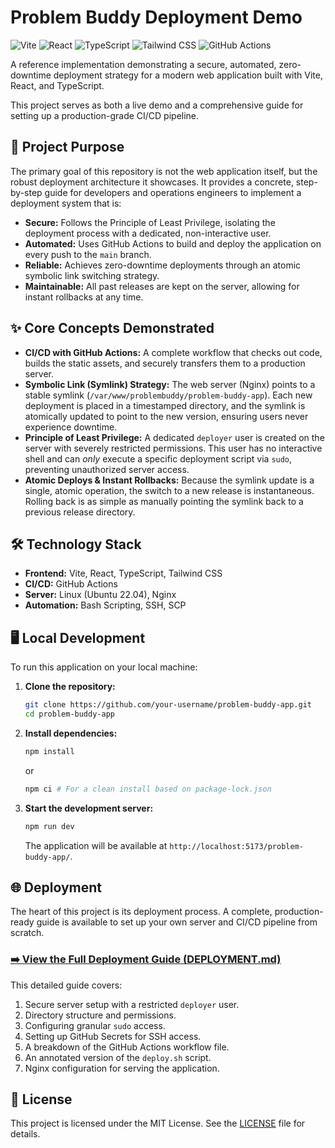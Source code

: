# Problem Buddy Deployment Demo

![Vite](https://img.shields.io/badge/Vite-646CFF?style=for-the-badge&logo=vite&logoColor=white) ![React](https://img.shields.io/badge/React-20232A?style=for-the-badge&logo=react&logoColor=61DAFB) ![TypeScript](https://img.shields.io/badge/TypeScript-007ACC?style=for-the-badge&logo=typescript&logoColor=white) ![Tailwind CSS](https://img.shields.io/badge/Tailwind_CSS-38B2AC?style=for-the-badge&logo=tailwind-css&logoColor=white) ![GitHub Actions](https://img.shields.io/badge/GitHub_Actions-2088FF?style=for-the-badge&logo=github-actions&logoColor=white)

A reference implementation demonstrating a secure, automated, zero-downtime deployment strategy for a modern web application built with Vite, React, and TypeScript.

This project serves as both a live demo and a comprehensive guide for setting up a production-grade CI/CD pipeline.

## 🚀 Project Purpose

The primary goal of this repository is not the web application itself, but the robust deployment architecture it showcases. It provides a concrete, step-by-step guide for developers and operations engineers to implement a deployment system that is:

-   **Secure:** Follows the Principle of Least Privilege, isolating the deployment process with a dedicated, non-interactive user.
-   **Automated:** Uses GitHub Actions to build and deploy the application on every push to the `main` branch.
-   **Reliable:** Achieves zero-downtime deployments through an atomic symbolic link switching strategy.
-   **Maintainable:** All past releases are kept on the server, allowing for instant rollbacks at any time.

## ✨ Core Concepts Demonstrated

-   **CI/CD with GitHub Actions:** A complete workflow that checks out code, builds the static assets, and securely transfers them to a production server.
-   **Symbolic Link (Symlink) Strategy:** The web server (Nginx) points to a stable symlink (`/var/www/problembuddy/problem-buddy-app`). Each new deployment is placed in a timestamped directory, and the symlink is atomically updated to point to the new version, ensuring users never experience downtime.
-   **Principle of Least Privilege:** A dedicated `deployer` user is created on the server with severely restricted permissions. This user has no interactive shell and can *only* execute a specific deployment script via `sudo`, preventing unauthorized server access.
-   **Atomic Deploys & Instant Rollbacks:** Because the symlink update is a single, atomic operation, the switch to a new release is instantaneous. Rolling back is as simple as manually pointing the symlink back to a previous release directory.

## 🛠️ Technology Stack

-   **Frontend:** Vite, React, TypeScript, Tailwind CSS
-   **CI/CD:** GitHub Actions
-   **Server:** Linux (Ubuntu 22.04), Nginx
-   **Automation:** Bash Scripting, SSH, SCP

## 🖥️ Local Development

To run this application on your local machine:

1.  **Clone the repository:**
    ```bash
    git clone https://github.com/your-username/problem-buddy-app.git
    cd problem-buddy-app
    ```

2.  **Install dependencies:**
    ```bash
    npm install
    ```
    or
    ```bash
    npm ci # For a clean install based on package-lock.json
    ```

3.  **Start the development server:**
    ```bash
    npm run dev
    ```
    The application will be available at `http://localhost:5173/problem-buddy-app/`.

## 🌐 Deployment

The heart of this project is its deployment process. A complete, production-ready guide is available to set up your own server and CI/CD pipeline from scratch.

### [➡️ View the Full Deployment Guide (DEPLOYMENT.md)](DEPLOYMENT.md)

This detailed guide covers:
1.  Secure server setup with a restricted `deployer` user.
2.  Directory structure and permissions.
3.  Configuring granular `sudo` access.
4.  Setting up GitHub Secrets for SSH access.
5.  A breakdown of the GitHub Actions workflow file.
6.  An annotated version of the `deploy.sh` script.
7.  Nginx configuration for serving the application.

## 📄 License

This project is licensed under the MIT License. See the [LICENSE](LICENSE) file for details.